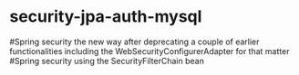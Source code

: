 # security-jpa-auth-mysql
#Spring security the new way after deprecating a couple of earlier functionalities including the WebSecurityConfigurerAdapter for that matter
#Spring security using the SecurityFilterChain bean
